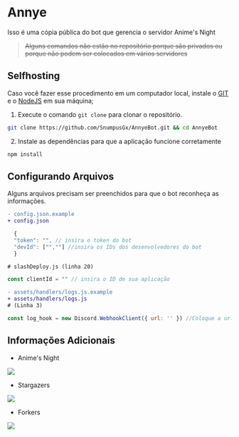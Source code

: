 # Annye
Isso é uma cópia pública do bot que gerencia o servidor Anime's Night
> ~~Alguns comandos não estão no repositório porque são privados ou porque não podem ser colocados em vários servidores~~

## Selfhosting
Caso você fazer esse procedimento em um computador local, instale o [GIT](https://git-scm.com/downloads) e o [NodeJS](https://nodejs.org/en/download) em sua máquina;
1. Execute o comando `git clone` para clonar o repositório.
```bash
git clone https://github.com/SnumpusGx/AnnyeBot.git && cd AnnyeBot
```
2. Instale as dependências para que a aplicação funcione corretamente
```bash
npm install
```
## Configurando Arquivos
Alguns arquivos precisam ser preenchidos para que o bot reconheça as informações.

```diff
- config.json.example
+ config.json
```
```js
  {
  "token": "", // insira o token do bot
  "devId": ["",""] //insira os IDs dos desenvolvedores do bot
  }
```

```diff
# slashDeploy.js (linha 20)
```
```js
const clientId = "" // insira o ID de sua aplicação
```
```diff
- assets/handlers/logs.js.example
+ assets/handlers/logs.js
# (Linha 3)
```
```js
const log_hook = new Discord.WebhookClient({ url: '' }) //Coloque a url do webhook para enviar os logs de Console
```
## Informações Adicionais
- Anime's Night

<p>
 <a href='https://discord.gg/qTHnPytZpw'>
     <img src="https://img.shields.io/discord/715911059302645802?color=5865f2&label=Anime's%20Night&logo=discord&logoColor=fff&style=for-the-badge" />
 </a>
 </p>
 
 - Stargazers
<p>
  <a href="https://github.com/SnumpusGx/AnnyeBot/stargazers">
    <img src="https://reporoster.com/stars/dark/SnumpusGx/AnnyeBot">
  </a>
</p>

- Forkers
<p>
  <a href="https://github.com/SnumpusGx/AnnyeBot/forkers">
    <img src="https://reporoster.com/forks/dark/SnumpusGx/AnnyeBot">
  </a>
</p>
